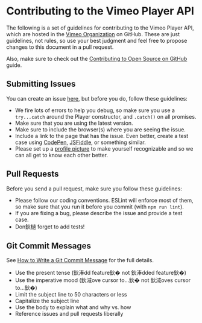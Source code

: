# Contributing to the Vimeo Player API

The following is a set of guidelines for contributing to the Vimeo Player API, which are hosted in the [Vimeo Organization](https://github.com/vimeo) on GitHub. These are just guidelines, not rules, so use your best judgment and feel free to propose changes to this document in a pull request.

Also, make sure to check out the [Contributing to Open Source on GitHub](https://guides.github.com/activities/contributing-to-open-source/) guide.

## Submitting Issues

You can create an issue [here](https://github.com/vimeo/player.js/issues/new), but before you do, follow these guidelines:

* We fire lots of errors to help you debug, so make sure you use a `try...catch` around the Player constructor, and `.catch()` on all promises.
* Make sure that you are using the latest version.
* Make sure to include the browser(s) where you are seeing the issue.
* Include a link to the page that has the issue. Even better, create a test case using [CodePen](https://codepen.io), [JSFiddle](https://jsfiddle.net), or something similar.
* Please set up a [profile picture](https://help.github.com/articles/how-do-i-set-up-my-profile-picture) to make yourself recognizable and so we can all get to know each other better.

## Pull Requests

Before you send a pull request, make sure you follow these guidelines:

* Please follow our coding conventions. ESLint will enforce most of them, so make sure that you run it before you commit (with `npm run lint`).
* If you are fixing a bug, please describe the issue and provide a test case.
* Don鈥檛 forget to add tests!

## Git Commit Messages

See [How to Write a Git Commit Message](http://chris.beams.io/posts/git-commit/) for the full details.

* Use the present tense (鈥淎dd feature鈥� not 鈥淎dded feature鈥�)
* Use the imperative mood (鈥淢ove cursor to...鈥� not 鈥淢oves cursor to...鈥�)
* Limit the subject line to 50 characters or less
* Capitalize the subject line
* Use the body to explain what and why vs. how
* Reference issues and pull requests liberally
